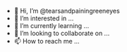 - 👋 Hi, I’m @tearsandpainingreeneyes
- 👀 I’m interested in ...
- 🌱 I’m currently learning ...
- 💞️ I’m looking to collaborate on ...
- 📫 How to reach me ...

<!---
tearsandpainingreeneyes/tearsandpainingreeneyes is a ✨ special ✨ repository because its `README.md` (this file) appears on your GitHub profile.
You can click the Preview link to take a look at your changes.
--->
